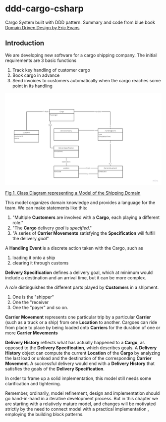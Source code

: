 # ddd-cargo-csharp
Cargo System built with DDD pattern. Summary and code from blue book [Domain Driven Design by Eric Evans](https://a.co/d/fRmp7M7)

## Introduction
We are developing new software for a cargo shipping company. The initial requirements are 3 basic functions
1. Track key handling of customer cargo
2. Book cargo in advance
3. Send invoices to customers automatically when the cargo reaches some point in its handling

![Class Diagram representing a Model of the Shipping Domain](docs/diagrams/DDD%20-%20Cargo%20-%201.%20Class%20Diagram%20representing%20a%20Model%20of%20the%20Shipping%20Domain.jpg?raw=true "Class Diagram representing a Model of the Shipping Domain")

[Fig 1. Class Diagram representing a Model of the Shipping Domain](https://miro.com/app/board/uXjVM5Gp1iE=/?moveToWidget=3458764558537298265&cot=14)

This model organizes domain knowledge and provides a language for the team. We can make statements like this:
1. "Multiple **Customers** are involved with a **Cargo**, each playing a different role."
2. "The **Cargo** delivery _goal_ is _specified_."
3. "A series of **Carrier Movements** satisfying the **Specification** will fulfill the delivery _goal_"

A **Handling Event** is a discrete action taken with the Cargo, such as 
1. loading it onto a ship
2. clearing it through customs

**Delivery Specification** defines a delivery goal, which at minimum would include a destination and an arrival time, but it can be more complex.

A _role_ distinguishes the different parts played by **Customers** in a shipment. 
1. One is the "shipper"
2. One the "receiver
3. One the "payer" and so on.

**Carrier Movement** represents one particular trip by a particular **Carrier** (such as a truck or a ship) from one **Location** to another. Cargoes can ride from place to place by being loaded onto **Carriers** for the duration of one or more **Carrier Movements**

**Delivery History** reflects what has actually happened to a **Cargo**, as opposed to the **Delivery Specification**, which describes goals. A **Delivery History** object can compute the current **Location** of the **Cargo** by analyzing the last load or unload and the destination of the corresponding **Carrier Movement**. A successful delivery would end with a **Delivery History** that satisfies the goals of the **Delivery Specification**.

In order to frame up a solid implementation, this model still needs some clarification and tightening. 

Remember, ordinarily, model refinement, design and implementation should go hand-in-hand in a iterative development process. But in this chapter we 
are starting with a relatively mature model, and changes will be motivated strictly by the need to connect
model with a practical implementation , employing the building block patterns.
